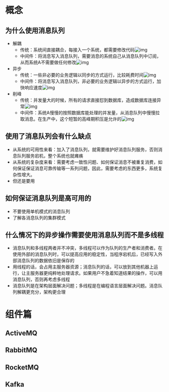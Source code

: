 # 概念

## 为什么使用消息队列

- 解耦
  - 传统：系统间直接耦合，每接入一个系统，都需要修改代码![img](https://gitee.com/ngwingbun/picgo-image/raw/master/images/007S8ZIlgy1ggzlaeqd1qj30fl0a7wf7.jpg)
  - 中间件：将消息写入消息队列，需要消息的系统自己从消息队列中订阅，从而系统A不需要做任何修改![img](https://gitee.com/ngwingbun/picgo-image/raw/master/images/007S8ZIlgy1ggzlang3m1j30dl0a7t9a.jpg)
- 异步
  - 传统：一些非必要的业务逻辑以同步的方式运行，比较耗费时间![img](https://gitee.com/ngwingbun/picgo-image/raw/master/images/007S8ZIlgy1ggzlcld8bfj30i408bwev.jpg)
  - 中间件：将消息写入消息队列，非必要的业务逻辑以异步的方式运行，加快响应速度![img](https://gitee.com/ngwingbun/picgo-image/raw/master/images/007S8ZIlgy1ggzlcs8ebdj30hp09fwf3.jpg)
- 削峰
  - 传统：并发量大的时候，所有的请求直接怼到数据库，造成数据库连接异常![img](https://gitee.com/ngwingbun/picgo-image/raw/master/images/007S8ZIlgy1ggzldnsbj9j30e90dwaao.jpg)
  - 中间件：系统A慢慢的按照数据库能处理的并发量，从消息队列中慢慢拉取消息。在生产中，这个短暂的高峰期积压是允许的![img](https://gitee.com/ngwingbun/picgo-image/raw/master/images/007S8ZIlgy1ggzldxkusnj30if0dwgme.jpg)

## 使用了消息队列会有什么缺点

- 从系统的可用性来看：加入了消息队列，就需要维护好消息队列服务，否则消息队列服务宕机，整个系统也就瘫痪
- 从系统的复杂度来看：需要考虑一致性问题、如何保证消息不被重复消费，如何保证保证消息可靠传输等一系列问题，因此，需要考虑的东西更多，系统复杂性增大。
- 但还是要用

## 如何保证消息队列是高可用的

- 不要使用单机模式的消息队列
- 了解各消息队列的集群模式

## 什么情况下的异步操作需要使用消息队列而不是多线程

- 消息队列和多线程两者并不冲突，多线程可以作为队列的生产者和消费者。在使用外部的消息队列时，可以提高应用的稳定性，当程序宕机后，已经写入外部消息队列的数据依旧是保存的
- 用线程的话，会占用主服务器资源；消息队列的话，可以放到其他机器上运行，让主服务器更纯粹地处理请求。如果用户不急着知道结果的操作，可以用消息队列，否则再考虑多线程
- 消息队列是在架构层面解决问题；多线程是在编程语言层面解决问题。消息队列解耦更充分，架构更合理


# 组件篇

## ActiveMQ

## RabbitMQ

## RocketMQ

## Kafka

